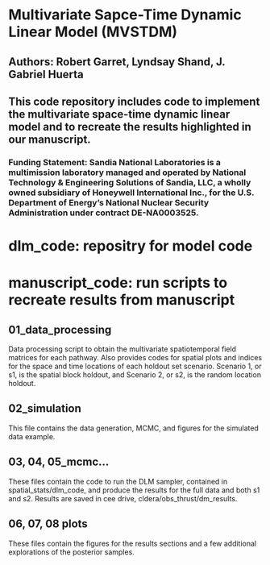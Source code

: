 # Multivariate Sapce-Time Dynamic Linear Model (MVSTDM)

## Authors: Robert Garret, Lyndsay Shand, J. Gabriel Huerta

## This code repository includes code to implement the multivariate space-time dynamic linear model and to recreate the results highlighted in our manuscript. 

### Funding Statement: Sandia National Laboratories is a multimission laboratory managed and operated by National Technology & Engineering Solutions of Sandia, LLC, a wholly owned subsidiary of Honeywell International Inc., for the U.S. Department of Energy’s National Nuclear Security Administration under contract DE-NA0003525.

# dlm_code: repositry for model code
# manuscript_code: run scripts to recreate results from manuscript

## 01_data_processing

Data processing script to obtain the multivariate spatiotemporal field matrices for each pathway. Also provides codes for spatial plots and indices for the space and time locations of each holdout set scenario. Scenario 1, or s1, is the spatial block holdout, and Scenario 2, or s2, is the random location holdout.

## 02_simulation

This file contains the data generation, MCMC, and figures for the simulated data example.

## 03, 04, 05_mcmc...

These files contain the code to run the DLM sampler, contained in spatial_stats/dlm_code, and produce the results for the full data and both s1 and s2. Results are saved in cee drive, cldera/obs_thrust/dm_results.

## 06, 07, 08 plots

These files contain the figures for the results sections and a few additional explorations of the posterior samples.
